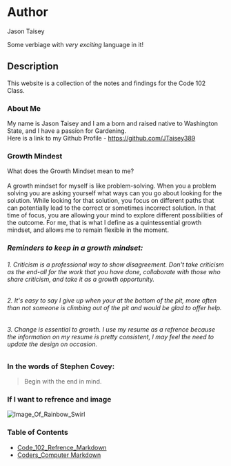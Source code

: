 # Author
Jason Taisey

Some verbiage with *very exciting* language in it!

## Description
This website is a collection of the notes and findings for the Code 102 Class.

### About Me
My name is Jason Taisey and I am a born and raised native to Washington State, and I have a passion for Gardening.
<br> Here is a link to my Github Profile - https://github.com/JTaisey389

### Growth Mindest
What does the Growth Mindset mean to me? 
<br> <br>A growth mindset for myself is like problem-solving. When you a problem solving you are asking yourself what ways can you go about looking for the solution. While looking for that solution, you focus on different paths that can potentially lead to the correct or sometimes incorrect solution. In that time of focus, you are allowing your mind to explore different possibilities of the outcome. For me, that is what I define as a quintessential growth mindset, and allows me to remain flexible in the moment.

### *Reminders to keep in a growth mindset:*
###### 1. Criticism is a professional way to show disagreement. Don't take criticism as the end-all for the work that you have done, collaborate with those who share criticism, and take it as a growth opportunity.
###### 2. It's easy to say I give up when your at the bottom of the pit, more often than not someone is climbing out of the pit and would be glad to offer help.
###### 3. Change is essential to growth. I use my resume as a refrence because the information on my resume is pretty consistent, I may feel the need to update the design on occasion. 

### In the words of Stephen Covey:
> Begin with the end in mind.

### If I want to refrence and image
![Image_Of_Rainbow_Swirl](https://hdfreewallpaper.net/wp-content/uploads/2016/02/random-tumblr-hd-free-wallpapers.jpg)

### Table of Contents
- [Code_102_Refrence_Markdown](class102.md)
- [Coders_Computer Markdown](coderscomputer.md)
